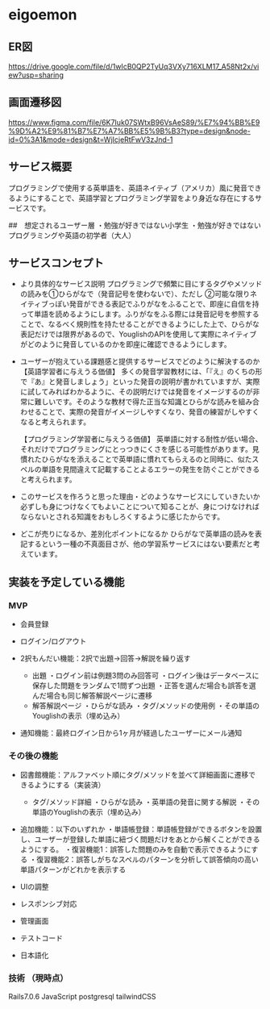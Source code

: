 # eigoemon
## ER図
https://drive.google.com/file/d/1wIcB0QP2TyUq3VXy716XLM17_A58Nt2x/view?usp=sharing

## 画面遷移図
https://www.figma.com/file/6K7Iuk07SWtxB96VsAeS89/%E7%94%BB%E9%9D%A2%E9%81%B7%E7%A7%BB%E5%9B%B3?type=design&node-id=0%3A1&mode=design&t=WjIcjeRtFwV3zJnd-1

## サービス概要
プログラミングで使用する英単語を、英語ネイティブ（アメリカ）風に発音できるようにすることで、英語学習とプログラミング学習をより身近な存在にするサービスです。

##　想定されるユーザー層
・勉強が好きではない小学生
・勉強が好きではないプログラミングや英語の初学者（大人）

## サービスコンセプト
* より具体的なサービス説明
プログラミングで頻繁に目にするタグやメソッドの読みを①ひらがなで（発音記号を使わないで）、ただし ②可能な限りネイティブっぽい発音ができる表記でふりがなをふることで、即座に自信を持って単語を読めるようにします。ふりがなをふる際には発音記号を参照することで、なるべく規則性を持たせることができるようにした上で、ひらがな表記だけでは限界があるので、YouglishのAPIを使用して実際にネイティブがどのように発音しているのかを即座に確認できるようにします。

* ユーザーが抱えている課題感と提供するサービスでどのように解決するのか
  【英語学習者に与えうる価値】
    多くの発音学習教材には、「『え』のくちの形で『あ』と発音しましょう」といった発音の説明が書かれていますが、実際に試してみればわかるように、その説明だけでは発音をイメージするのが非常に難しいです。そのような教材で得た正当な知識とひらがな読みを組み合わせることで、実際の発音がイメージしやすくなり、発音の練習がしやすくなると考えられます。

  【プログラミング学習者に与えうる価値】
    英単語に対する耐性が低い場合、それだけでプログラミングにとっつきにくさを感じる可能性があります。見慣れたひらがなを添えることで英単語に慣れてもらえるのと同時に、似たスペルの単語を見間違えて記載することよるエラーの発生を防ぐことができると考えられます。

* このサービスを作ろうと思った理由・どのようなサービスにしていきたいか
必ずしも身につけなくてもよいことについて知ることが、身につけなければならないとされる知識をおもしろくするように感じたからです。

* どこが売りになるか、差別化ポイントになるか
ひらがなで英単語の読みを表記するという一種の不真面目さが、他の学習系サービスにはない要素だと考えています。

## 実装を予定している機能
### MVP
* 会員登録
* ログイン/ログアウト
* 2択もんだい機能：2択で出題→回答→解説を繰り返す
  * 出題
    ・ログイン前は例題3問のみ回答可
    ・ログイン後はデータベースに保存した問題をランダムで1問ずつ出題
    ・正答を選んだ場合も誤答を選んだ場合も同じ解答解説ページに遷移
  * 解答解説ページ
    ・ひらがな読み
    ・タグ/メソッドの使用例
    ・その単語のYouglishの表示（埋め込み）

* 通知機能：最終ログイン日から1ヶ月が経過したユーザーにメール通知

### その後の機能
* 図書館機能：アルファベット順にタグ/メソッドを並べて詳細画面に遷移できるようにする（実装済）
  * タグ/メソッド詳細
    ・ひらがな読み
    ・英単語の発音に関する解説
    ・その単語のYouglishの表示（埋め込み）

* 追加機能：以下のいずれか
  ・単語帳登録：単語帳登録ができるボタンを設置し、ユーザーが登録した単語に紐づく問題だけをあとから解くことができるようにする。
  ・復習機能1：誤答した問題のみを自動で表示できるようにする
  ・復習機能2：誤答しがちなスペルのパターンを分析して誤答傾向の高い単語パターンがどれかを表示する
* UIの調整
* レスポンシブ対応
* 管理画面
* テストコード
* 日本語化

### 技術 （現時点）
Rails7.0.6
JavaScript
postgresql
tailwindCSS